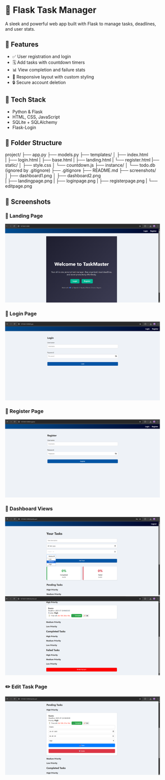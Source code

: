 # 📝 Flask Task Manager

A sleek and powerful web app built with Flask to manage tasks, deadlines, and user stats.

## 🚀 Features

- ✅ User registration and login
- 🗓️ Add tasks with countdown timers
- 📊 View completion and failure stats
- 🎨 Responsive layout with custom styling
- 🔒 Secure account deletion

## 🧰 Tech Stack

- Python & Flask
- HTML, CSS, JavaScript
- SQLite + SQLAlchemy
- Flask-Login

## 📂 Folder Structure
project/ 
├── app.py 
├── models.py 
├── templates/ 
│   ├── index.html    
|   ├── login.html 
|   ├── base.html
|   ├── landing.html
|   └── register.html 
|── static/ 
│   ├── style.css 
│   └── countdown.js 
├── instance/ 
│   └── todo.db (ignored by .gitignore) 
├── .gitignore 
├── README.md 
├── screenshots/ 
│   ├── dashboard1.png
│   ├── dashboard2.png    
|   ├── landingpage.png
|   ├── loginpage.png
|   ├── registerpage.png
|   └── editpage.png
 
## 📸 Screenshots

### 🧭 Landing Page
![Landing Page](screenshots/landingpage.png)

### 🔐 Login Page
![Login Page](screenshots/loginpage.png)

### 📝 Register Page
![Register Page](screenshots/registerpage.png)

### 🧮 Dashboard Views
![Dashboard View 1](screenshots/dashboard1.png)
![Dashboard View 2](screenshots/dashboard2.png)

### ✏️ Edit Task Page
![Edit Page](screenshots/editpage.png)